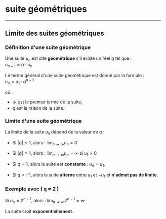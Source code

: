 # suite géométriques
---

## Limite des suites géométriques

### Définition d'une suite géométrique  
Une suite $u_n$ est dite **géométrique** s'il existe un réel $q$ tel que :  
$u_{n+1} = q \cdot u_n$

Le terme général d'une suite géométrique est donné par la formule :  
$u_n = u_1 \cdot q^{n-1}$

où :
- $u_1$ est le premier terme de la suite,
- $q$ est la raison de la suite.

### Limite d'une suite géométrique  
La limite de la suite $u_n$ dépend de la valeur de $q$ :

- Si $|q| < 1$, alors :
$\lim_{n \to \infty} u_n = 0$

- Si $|q| > 1$, alors :
$\lim_{n \to \infty} u_n = \infty$ si $u_1 > 0$

- Si  $q=1$, alors la suite est **constante** : $u_n = u_1$.

- Si $q = -1$, alors la suite **alterne** entre $u_1$ et $-u_1$ et **n'admet pas de limite**.

### Exemple avec \( q = 2 \)  
Si $u_n = 2^{n-1}$, alors :
$\lim_{n \to \infty} 2^{n-1} = \infty$

La suite croît **exponentiellement**.